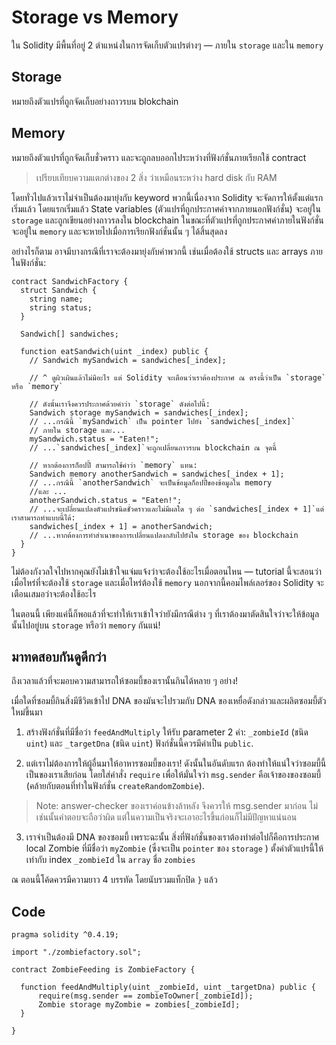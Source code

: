 # Storage vs Memory

ใน Solidity มีพื้นที่อยู่ 2 ตำแหน่งในการจัดเก็บตัวแปรต่างๆ — ภายใน `storage` และใน `memory`

## Storage
หมายถึงตัวแปรที่ถูกจัดเก็บอย่างถาวรบน blokchain 

## Memory
หมายถึงตัวแปรที่ถูกจัดเก็บชั่วคราว และจะถูกลบออกไประหว่างที่ฟังก์ชั่นภายเรียกใช้ contract 

> เปรียบเทียบความแตกต่างของ 2 สิ่ง ว่าเหมือนระหว่าง hard disk กับ RAM

โดยทั่วไปแล้วเราไม่จำเป็นต้องมายุ่งกับ keyword พวกนี้เนื่องจาก Solidity จะจัดการให้ตั้งแต่แรกเริ่มแล้ว โดยแรกเริ่มแล้ว State variables (ตัวแปรที่ถูกประกาศค่าจากภายนอกฟังก์ชั่น) จะอยู่ใน `storage` และถูกเขียนอย่างถาวรลงใน blockchain ในขณะที่ตัวแปรที่ถูกประกาศค่าภายในฟังก์ชั่นจะอยู่ใน `memory` และจะหายไปเมื่อการเรียกฟังก์ชั่นนั้น ๆ ได้สิ้นสุดลง

อย่างไรก็ตาม อาจมีบางกรณีที่เราจะต้องมายุ่งกับคำพวกนี้ เช่นเมื่อต้องใช้ structs และ arrays ภายในฟังก์ชั่น:

```
contract SandwichFactory {
  struct Sandwich {
    string name;
    string status;
  }

  Sandwich[] sandwiches;

  function eatSandwich(uint _index) public {
    // Sandwich mySandwich = sandwiches[_index];

    // ^ ดูผิวเผินแล้วไม่มีอะไร แต่ Solidity จะเตือนว่าเราต้องประกาศ ณ ตรงนี้ว่าเป็น `storage` หรือ `memory` 

    // ดังนั้นเราจึงควรประกาศด้วยคำว่า `storage` ดังต่อไปนี้:
    Sandwich storage mySandwich = sandwiches[_index];
    // ...กรณีนี้ `mySandwich` เป็น pointer ไปยัง `sandwiches[_index]`
    // ภายใน storage และ...
    mySandwich.status = "Eaten!";
    // ...`sandwiches[_index]`จะถูกเปลี่ยนถาวรบน blockchain ณ จุดนี้

    // หากต้องการก็อปปี้ สามารถใช้คำว่า `memory` แทน:
    Sandwich memory anotherSandwich = sandwiches[_index + 1];
    // ...กรณีนี้ `anotherSandwich` จะเป็นข้อมูลก็อปปี้ของข้อมูลใน memory
    //และ ...
    anotherSandwich.status = "Eaten!";
    // ...จะเปลี่ยนแปลงตัวแปรชนิดชั่วคราวและไม่มีผลใด ๆ ต่อ `sandwiches[_index + 1]`แต่เราสามารถทำแบบนี้ได้:
    sandwiches[_index + 1] = anotherSandwich;
    // ...หากต้องการทำสำเนาของการเปลี่ยนแปลงกลับไปยังใน storage ของ blockchain
  }
}
```

ไม่ต้องกังวลใจไปหากคุณยังไม่เข้าใจแจ่มแจ้งว่าจะต้องใช้อะไรเมื่อตอนไหน — tutorial นี้จะสอนว่าเมื่อไหร่ที่จะต้องใช้ `storage` และเมื่อไหร่ต้องใช้ `memory` นอกจากนี้คอมไพล์เลอร์ของ Solidity จะเตือนเสมอว่าจะต้องใช้อะไร

ในตอนนี้ เพียงแค่นี้ก็พอแล้วที่จะทำให้เราเข้าใจว่ายังมีกรณีต่าง ๆ ที่เราต้องมาตัดสินใจว่าจะให้ข้อมูลนั้นไปอยู่บน `storage` หรือว่า `memory` กันแน่!

## มาทดสอบกันดูดีกว่า

ถึงเวลาแล้วที่จะมอบความสามารถให้ซอมบี้ของเรานั้นกินได้หลาย ๆ อย่าง!

เมื่อใดที่ซอมบี้กินสิ่งมีชีวิตเข้าไป DNA ของมันจะไปรวมกับ DNA ของเหยื่อดังกล่าวและผลิตซอมบี้ตัวใหม่ขึ้นมา

1. สร้างฟังก์ชั่นที่มีชื่อว่า `feedAndMultiply` ให้รับ parameter 2 ค่า: `_zombieId` (ชนิด `uint`) และ `_targetDna` (ชนิด `uint`) ฟังก์ชั่นนี้ควรมีค่าเป็น `public`.

2. แต่เราไม่ต้องการให้ผู้อื่นมาให้อาหารซอมบี้ของเรา! ดังนั้นในอันดับแรก ต้องทำให้แน่ใจว่าซอมบี้นี้เป็นของเราเสียก่อน โดยใส่คำสั่ง `require` เพื่อให้มั่นใจว่า `msg.sender` คือเจ้าของของซอมบี้ (คล้ายกับตอนที่ทำในฟังก์ชั่น `createRandomZombie`).

> Note: answer-checker ของเราค่อนข้างล้าหลัง จึงควรให้ msg.sender มาก่อน ไม่เช่นนั้นคำตอบจะถือว่าผิด แต่ในความเป็นจริงจะเอาอะไรขึ้นก่อนก็ไม่มีปัญหาแน่นอน

3. เราจำเป็นต้องมี DNA ของซอมบี้ เพราะฉะนั้น สิ่งที่ฟังก์ชั่นของเราต้องทำต่อไปก็คือการประกาศ local Zombie ที่มีชื่อว่า `myZombie` (ซึ่งจะเป็น `pointer` ของ `storage` ) ตั้งค่าตัวแปรนี้ให้เท่ากับ index `_zombieId` ใน `array` ชื่อ `zombies`

ณ ตอนนี้โค้ดควรมีความยาว 4 บรรทัด โดยนับรวมแท็กปิด `}` แล้ว

## Code 

```
pragma solidity ^0.4.19;

import "./zombiefactory.sol";

contract ZombieFeeding is ZombieFactory {

  function feedAndMultiply(uint _zombieId, uint _targetDna) public {
      require(msg.sender == zombieToOwner[_zombieId]);
      Zombie storage myZombie = zombies[_zombieId];
  }

}

```
